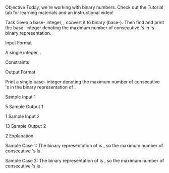 Objective
Today, we're working with binary numbers. Check out the Tutorial tab for learning materials and an instructional video!

Task
Given a base- integer, , convert it to binary (base-). Then find and print the base- integer denoting the maximum number of consecutive 's in 's binary representation.

Input Format

A single integer, .

Constraints

Output Format

Print a single base- integer denoting the maximum number of consecutive 's in the binary representation of .

Sample Input 1

5
Sample Output 1

1
Sample Input 2

13
Sample Output 2

2
Explanation

Sample Case 1:
The binary representation of is , so the maximum number of consecutive 's is .

Sample Case 2:
The binary representation of is , so the maximum number of consecutive 's is .
